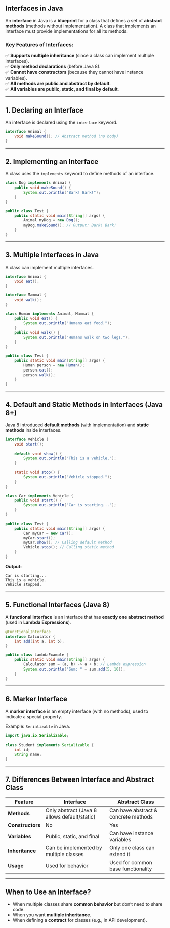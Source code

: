 ## **Interfaces in Java**  

An **interface** in Java is a **blueprint** for a class that defines a set of **abstract methods** (methods without implementation). A class that implements an interface must provide implementations for all its methods.

### **Key Features of Interfaces:**
✅ **Supports multiple inheritance** (since a class can implement multiple interfaces).  
✅ **Only method declarations** (before Java 8).  
✅ **Cannot have constructors** (because they cannot have instance variables).  
✅ **All methods are public and abstract by default**.  
✅ **All variables are public, static, and final by default**.  

---

## **1. Declaring an Interface**
An interface is declared using the `interface` keyword.

```java
interface Animal {
    void makeSound(); // Abstract method (no body)
}
```

---

## **2. Implementing an Interface**
A class uses the `implements` keyword to define methods of an interface.

```java
class Dog implements Animal {
    public void makeSound() {
        System.out.println("Bark! Bark!");
    }
}

public class Test {
    public static void main(String[] args) {
        Animal myDog = new Dog();
        myDog.makeSound(); // Output: Bark! Bark!
    }
}
```

---

## **3. Multiple Interfaces in Java**
A class can implement multiple interfaces.

```java
interface Animal {
    void eat();
}

interface Mammal {
    void walk();
}

class Human implements Animal, Mammal {
    public void eat() {
        System.out.println("Humans eat food.");
    }
    public void walk() {
        System.out.println("Humans walk on two legs.");
    }
}

public class Test {
    public static void main(String[] args) {
        Human person = new Human();
        person.eat();
        person.walk();
    }
}
```

---

## **4. Default and Static Methods in Interfaces (Java 8+)**
Java 8 introduced **default methods** (with implementation) and **static methods** inside interfaces.

```java
interface Vehicle {
    void start();
    
    default void show() {
        System.out.println("This is a vehicle.");
    }
    
    static void stop() {
        System.out.println("Vehicle stopped.");
    }
}

class Car implements Vehicle {
    public void start() {
        System.out.println("Car is starting...");
    }
}

public class Test {
    public static void main(String[] args) {
        Car myCar = new Car();
        myCar.start();
        myCar.show(); // Calling default method
        Vehicle.stop(); // Calling static method
    }
}
```
**Output:**
```
Car is starting...
This is a vehicle.
Vehicle stopped.
```

---

## **5. Functional Interfaces (Java 8)**
A **functional interface** is an interface that has **exactly one abstract method** (used in **Lambda Expressions**).

```java
@FunctionalInterface
interface Calculator {
    int add(int a, int b);
}

public class LambdaExample {
    public static void main(String[] args) {
        Calculator sum = (a, b) -> a + b; // Lambda expression
        System.out.println("Sum: " + sum.add(5, 10));
    }
}
```

---

## **6. Marker Interface**
A **marker interface** is an empty interface (with no methods), used to indicate a special property.

Example: `Serializable` in Java.

```java
import java.io.Serializable;

class Student implements Serializable {
    int id;
    String name;
}
```

---

## **7. Differences Between Interface and Abstract Class**
| Feature | Interface | Abstract Class |
|---------|----------|---------------|
| **Methods** | Only abstract (Java 8 allows default/static) | Can have abstract & concrete methods |
| **Constructors** | No | Yes |
| **Variables** | Public, static, and final | Can have instance variables |
| **Inheritance** | Can be implemented by multiple classes | Only one class can extend it |
| **Usage** | Used for behavior | Used for common base functionality |

---

## **When to Use an Interface?**
- When multiple classes share **common behavior** but don’t need to share code.  
- When you want **multiple inheritance**.  
- When defining a **contract** for classes (e.g., in API development).  

